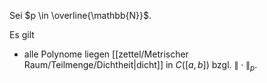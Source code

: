 Sei $p \in \overline{\mathbb{N}}$.

Es gilt
- alle Polynome liegen [[zettel/Metrischer Raum/Teilmenge/Dichtheit|dicht]] in $C([a, b])$ bzgl. $\| \cdot \|_p$.